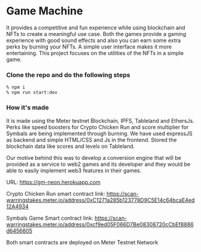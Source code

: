 # Game Machine
It provides a competitive and fun experience while using blockchain and NFTs to create a meaningful use case. Both the games provide a gaming experience with good sound effects and also you can earn some extra perks by burning your NFTs. A simple user interface makes it more entertaining. This project focuses on the utilities of the NFTs in a simple game. 
### Clone the repo and do the following steps

```
% npm i
% npm run start:dev
```

### How it's made
It is made using the Meter testnet Blockchain, IPFS, Tableland and EthersJs. Perks like speed boosters for Crypto Chicken Run and score multiplier for Symbals are being implemented through burning. We have used expressJS as backend and simple HTML/CSS and Js in the frontend. Stored the blockchain data like scores and levels on Tableland.

Our motive behind this was to develop a conversion engine that will be provided as a service to web2 games and its developer and they would be able to easily implement web3 features in their games. 

URL: https://gm-neon.herokuapp.com

Crypto Chicken Run smart contract link: https://scan-warringstakes.meter.io/address/0xC1271a285b123778D9C5E14c64bcaE4ed12A4934

Symbals Game Smart contract link: https://scan-warringstakes.meter.io/address/0xcf9ed05F066D7Be08308720cCbEf8886d6456605

Both smart contracts are deployed on Meter Testnet Network